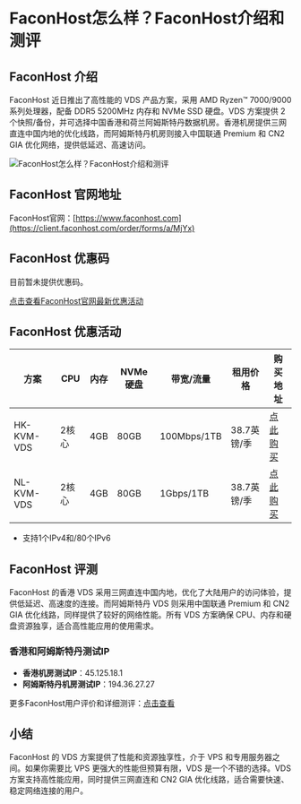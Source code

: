 # FaconHost怎么样？FaconHost介绍和测评

## FaconHost 介绍
FaconHost 近日推出了高性能的 VDS 产品方案，采用 AMD Ryzen™ 7000/9000 系列处理器，配备 DDR5 5200MHz 内存和 NVMe SSD 硬盘。VDS 方案提供 2 个快照/备份，并可选择中国香港和荷兰阿姆斯特丹数据机房。香港机房提供三网直连中国内地的优化线路，而阿姆斯特丹机房则接入中国联通 Premium 和 CN2 GIA 优化网络，提供低延迟、高速访问。

![FaconHost怎么样？FaconHost介绍和测评](https://github.com/user-attachments/assets/5206c075-b5dc-4cba-9cbb-f7fdb12ee6f2)

## FaconHost 官网地址
FaconHost官网：[https://www.faconhost.com](https://client.faconhost.com/order/forms/a/MjYx)

## FaconHost 优惠码
目前暂未提供优惠码。

[点击查看FaconHost官网最新优惠活动](https://client.faconhost.com/order/forms/a/MjYx)

## FaconHost 优惠活动

| 方案         | CPU      | 内存   | NVMe 硬盘 | 带宽/流量     | 租用价格    | 购买地址                                             |
|--------------|----------|--------|-----------|---------------|-------------|------------------------------------------------------|
| HK-KVM-VDS   | 2核心    | 4GB    | 80GB      | 100Mbps/1TB   | 38.7英镑/季 | [点此购买](https://client.faconhost.com/order/main/packages/KVM-VDS/?group_id=11&a=MjYx)        |
| NL-KVM-VDS   | 2核心    | 4GB    | 80GB      | 1Gbps/1TB     | 38.7英镑/季 | [点此购买](https://client.faconhost.com/order/main/packages/KVM-VDS/?group_id=10&a=MjYx)        |

- 支持1个IPv4和/80个IPv6

## FaconHost 评测

FaconHost 的香港 VDS 采用三网直连中国内地，优化了大陆用户的访问体验，提供低延迟、高速度的连接。而阿姆斯特丹 VDS 则采用中国联通 Premium 和 CN2 GIA 优化线路，同样提供了较好的网络性能。所有 VDS 方案确保 CPU、内存和硬盘资源独享，适合高性能应用的使用需求。

### 香港和阿姆斯特丹测试IP
- **香港机房测试IP**：45.125.18.1
- **阿姆斯特丹机房测试IP**：194.36.27.27

更多FaconHost用户评价和详细测评：[点击查看](https://client.faconhost.com/order/forms/a/MjYx)

## 小结
FaconHost 的 VDS 方案提供了性能和资源独享性，介于 VPS 和专用服务器之间。如果你需要比 VPS 更强大的性能但预算有限，VDS 是一个不错的选择。VDS 方案支持高性能应用，同时提供三网直连和 CN2 GIA 优化线路，适合需要快速、稳定网络连接的用户。


